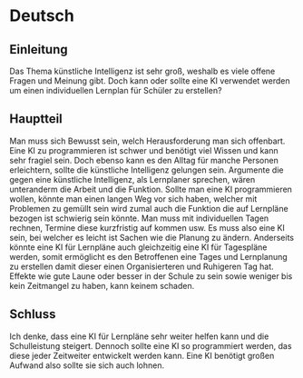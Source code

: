 # Deutsch

## Einleitung
Das Thema künstliche Intelligenz ist sehr groß, weshalb es viele offene Fragen und Meinung gibt.
Doch kann oder sollte eine KI verwendet werden um einen individuellen Lernplan für Schüler zu erstellen?
## Hauptteil
Man muss sich Bewusst sein, welch Herausforderung man sich offenbart. Eine KI zu programmieren ist schwer und benötigt viel Wissen und kann sehr fragiel sein.
Doch ebenso kann es den Alltag für manche Personen erleichtern, sollte die künstliche Intelligenz gelungen sein.
Argumente die gegen eine künstliche Intelligenz, als Lernplaner sprechen, wären unteranderm die Arbeit und die Funktion. 
Sollte man eine KI programmieren wollen, könnte man einen langen Weg vor sich haben, welcher mit Problemen zu gemüllt sein wird zumal auch die Funktion die  auf Lernpläne bezogen ist schwierig sein könnte. Man muss mit individuellen Tagen rechnen, Termine diese kurzfristig auf kommen usw. Es muss also eine KI sein, bei welcher es leicht ist Sachen wie die Planung zu ändern.
Anderseits könnte eine KI für Lernpläne auch gleichzeitig eine KI für Tagespläne werden, somit ermöglicht es den Betroffenen eine Tages und Lernplanung zu erstellen damit dieser einen Organisierteren und Ruhigeren Tag hat.
Effekte wie gute Laune oder besser in der Schule zu sein sowie weniger bis kein Zeitmangel zu haben, kann keinem schaden.
## Schluss
Ich denke, dass eine KI für Lernpläne sehr weiter helfen kann und die Schulleistung steigert. Dennoch sollte eine KI so programmiert werden, das diese jeder Zeitweiter entwickelt werden kann. Eine KI benötigt großen Aufwand also sollte sie sich auch lohnen. 

